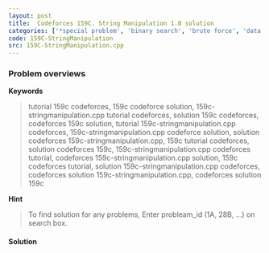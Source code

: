 ```yaml
---
layout: post
title:  Codeforces 159C. String Manipulation 1.0 solution
categories: ['*special problem', 'binary search', 'brute force', 'data structures', 'strings']
code: 159C-StringManipulation
src: 159C-StringManipulation.cpp
---
```

### **Problem overviews**

**Keywords**
> tutorial 159c codeforces, 159c codeforce solution, 159c-stringmanipulation.cpp tutorial codeforces, solution 159c codeforces, codeforces 159c solution, tutorial 159c-stringmanipulation.cpp codeforces, 159c-stringmanipulation.cpp codeforce solution, solution codeforces 159c-stringmanipulation.cpp, 159c tutorial codeforces, solution codeforces 159c, 159c-stringmanipulation.cpp codeforces tutorial, codeforces 159c-stringmanipulation.cpp solution, 159c codeforces tutorial, solution 159c-stringmanipulation.cpp codeforces, codeforces solution 159c-stringmanipulation.cpp, codeforces solution 159c

**Hint**
> To find solution for any problems, Enter probleam_id (1A, 28B, ...) on search box. 

#### **Solution**



